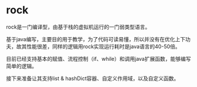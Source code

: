 # rock

rock是一门编译型，由基于栈的虚拟机运行的一门弱类型语言。

基于java编写，主要目的用于教学，为了代码可读易懂，所以并没有在优化上下功夫，故其性能很差，同样的逻辑用rock实现运行耗时是java语言的40-50倍。

目前已经支持基本的赋值、流程控制（if、while）和调用java扩展函数，能够编写简单的逻辑。

接下来准备让其支持list & hashDict容器、自定义作用域，以及自定义函数。

